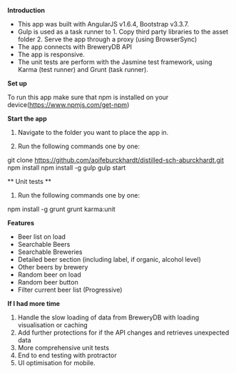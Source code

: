 **Introduction**

- This app was built with AngularJS v1.6.4, Bootstrap v3.3.7.
- Gulp is used as a task runner to
           1. Copy third party libraries to the asset folder
           2. Serve the app through a proxy (using BrowserSync)
- The app connects with BreweryDB API
- The app is responsive.
- The unit tests are perform with the Jasmine test framework, using Karma (test runner) and Grunt (task runner).

**Set up**

To run this app make sure that npm is installed on your device(https://www.npmjs.com/get-npm)

**Start the app**

1. Navigate to the folder you want to place the app in.

2. Run the following commands one by one:

git clone https://github.com/aoifeburckhardt/distilled-sch-aburckhardt.git
npm install
npm install -g gulp
gulp start

** Unit tests **

1. Run the following commands one by one:

npm install -g grunt
grunt karma:unit

**Features**
- Beer list on load
- Searchable Beers
- Searchable Breweries
- Detailed beer section (including label, if organic, alcohol level)
- Other beers by brewery
- Random beer on load
- Random beer button
- Filter current beer list (Progressive)

**If I had more time**

1. Handle the slow loading of data from BreweryDB with loading visualisation or caching
2. Add further protections for if the API changes and retrieves unexpected data
3. More comprehensive unit tests
4. End to end testing with protractor
5. UI optimisation for mobile.